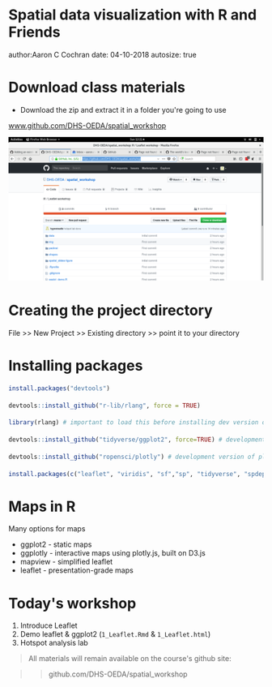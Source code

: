 Spatial data visualization with R and Friends
========================================================
author:Aaron C Cochran 
date: 04-10-2018
autosize: true


Download class materials
======================================================

- Download the zip and extract it in a folder you're going to use

www.github.com/DHS-OEDA/spatial_workshop

![](img/github_download.png)

Creating the project directory
=======================================================

File >> New Project >> Existing directory >> point it to your directory


Installing packages
========================================================


```r
install.packages("devtools")

devtools::install_github("r-lib/rlang", force = TRUE)

library(rlang) # important to load this before installing dev version of ggplot2

devtools::install_github("tidyverse/ggplot2", force=TRUE) # development version!

devtools::install_github("ropensci/plotly") # development version of plotly

install.packages(c("leaflet", "viridis", "sf","sp", "tidyverse", "spdep", "rgdal"))
```


Maps in R
========================================================

Many options for maps
* ggplot2 - static maps
* ggplotly - interactive maps using plotly.js, built on D3.js
* mapview - simplified leaflet
* leaflet - presentation-grade maps


Today's workshop
========================================================

1. Introduce Leaflet 
2. Demo leaflet & ggplot2 (`1_Leaflet.Rmd` & `1_Leaflet.html`)
3. Hotspot analysis lab

> All materials will remain available on the course's github site:

>>github.com/DHS-OEDA/spatial_workshop

